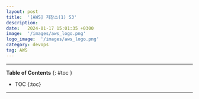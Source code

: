 ```yaml
---
layout: post
title:  '[AWS] 저장소(1) S3'
description: 
date:   2024-01-17 15:01:35 +0300
image:  '/images/aws_logo.png'
logo_image:  '/images/aws_logo.png'
category: devops
tag: AWS
---
```

---

**Table of Contents**
{: #toc }
*  TOC
{:toc}

---

